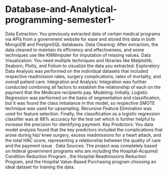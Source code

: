 # Database-and-Analytical-programming-semester1-
Data Extraction: You previously extracted data of certain medical programs via APIs from a government website for ease and stored this data in both MongoDB and PostgreSQL databases.
Data Cleaning: After extraction, the data cleaned to maintain its efficiency and effectiveness, and some techniques use like KNNImputer for imputation of missing values.
Data Visualization: You need multiple techniques and libraries like Matplotlib, Seaborn, Plotly, and Folium to visualize the data you extracted. Exploratory Data Analysis was performed on the individual datasets that included respective readmission rates, surgery complications, rates of mortality, and overall patient care.
Integration and Analysis: Integration was further conducted combining all factors to establish the relationship of each on the payment that the Medicare recipients pay.
Modeling: Initially, Logistic Regression was performed on the basis of segmentation and classification, but it was found the class imbalance in this model, so respective SMOTE technique was used for upsampling. Recursive Feature Elimination was used for feature selection.
Finally, the classification as a logistic regression classifier was at 68% accuracy for the test set which is further helpful to increase the precision for identifying payment.
Key Predictors: You data model analysis found that the key predictors included the complications that arose during hip/ knee surgery, excess readmissions for a heart attack, and the total HAC score, representing a relationship between the quality of care and the payment issue .
Data Sources: The project was completely based on federal government programs who are including the Hospital-Acquired Condition Reduction Program , the Hospital Readmissions Reduction Program, and the Hospital Value-Based Purchasing program choosing an ideal dataset for training the data.
 
 
